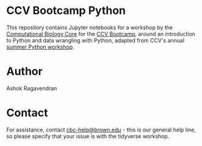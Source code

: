 # CCV Bootcamp Python

This repository contains Jupyter notebooks for a workshop by the [Computational Biology Core](http://cbc.brown.edu/) for the [CCV Bootcamp](https://app.gitbook.com/@brown-cis/s/bootcamp2021/schuedule/wednesday-5-may), around an introduction to Python and data wrangling with Python, adapted from CCV's annual [summer Python workshop](https://github.com/brown-ccv/workshop-python-2020).

# Author

Ashok Ragavendran

# Contact

For assistance, contact cbc-help@brown.edu - this is our general help line, so please specify that your issue is with the tidyverse workshop.
